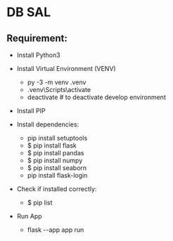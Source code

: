 # DB SAL

## Requirement:
- Install Python3
- Install Virtual Environment (VENV)
    * py -3 -m venv .venv
    * .venv\Scripts\activate
    * deactivate    # to deactivate develop environment
- Install PIP
- Install dependencies:
    * pip install setuptools
    * $ pip install flask
    * $ pip install pandas
    * $ pip install numpy
    * $ pip install seaborn
    * pip install flask-login

- Check if installed correctly:
    * $ pip list

- Run App
    * flask --app app run

